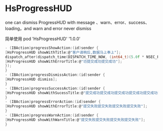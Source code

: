# HsProgressHUD 

one can dismiss ProgressHUD with message 、warn、error、success、loading，and warn and error never dismiss

简单使用 pod 'HsProgressHUD' '1.0.0'

```c
- (IBAction)progressShowAction:(id)sender {
[HsProgressHUD showWithTitle:@"客户请稍后,数据马上奉上"];
dispatch_after(dispatch_time(DISPATCH_TIME_NOW, (int64_t)(5.0f * NSEC_PER_SEC)), dispatch_get_main_queue(), ^{
[HsProgressHUD showWithErrorTitle:@"功提交成功提交成功"];
});
}
- (IBAction)progressDismissAction:(id)sender {
[HsProgressHUD dismiss];
}
- (IBAction)progressSuccessAction:(id)sender {
[HsProgressHUD showWithSucessTitle:@"提交成功提交成功提交成功提交成功提交成功提交成功提交成功提交成功提交成功提交成功提交成功提交成功提交成功提交成功提交成功提交成功提交成功提交成功提交成功提交成功"];
}
- (IBAction)progressErrorAction:(id)sender {
[HsProgressHUD showWithErrorTitle:@"提交失败提交失败提交失败提交失败"];
}
- (IBAction)progressWarnAction:(id)sender {
[HsProgressHUD showWithWarnTitle:@"提交失败提交失败提交失败提交失败"];
}

```